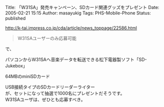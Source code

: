 Title: 「W31SA」発売キャンペーン、SDカード関連グッズをプレゼント
Date: 2005-02-21 15:15
Author: masayukig
Tags: PHS-Mobile-Phone
Status: published

<http://k-tai.impress.co.jp/cda/article/news_toppage/22586.html>

> W31SAユーザーのみ応募可能

で、

パソコンからW31SAへ音楽データを転送できる松下電器製ソフト「SD-Jukebox」

64MBのminiSDカード

USB接続タイプのSDカードリーダーライター  
が、セットになって抽選で1000名にプレゼントだそうです。  
W31SAユーザは、ぜひとも応募すべき。
